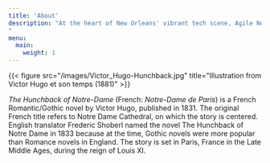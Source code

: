 ```yaml
---
title: 'About'
description: "At the heart of New Orleans' vibrant tech scene, Agile Nola strives to empower local communities by making technology accessible and championing diversity. Through agile business practices and thought-provoking talks, we're building an inclusive, innovative future for everyone in the tech world.
"
menu:
  main:
    weight: 1
---
```


{{< figure src="/images/Victor_Hugo-Hunchback.jpg" title="Illustration from Victor Hugo et son temps (1881)" >}}

_The Hunchback of Notre-Dame_ (French: _Notre-Dame de Paris_) is a French Romantic/Gothic novel by Victor Hugo, published in 1831. The original French title refers to Notre Dame Cathedral, on which the story is centered. English translator Frederic Shoberl named the novel The Hunchback of Notre Dame in 1833 because at the time, Gothic novels were more popular than Romance novels in England. The story is set in Paris, France in the Late Middle Ages, during the reign of Louis XI.
